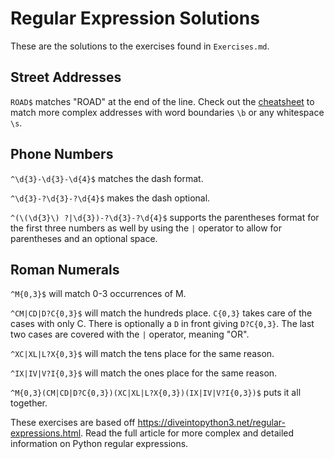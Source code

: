 # Regular Expression Solutions

These are the solutions to the exercises found in `Exercises.md`.

## Street Addresses

`ROAD$` matches "ROAD" at the end of the line. Check out the [cheatsheet](https://www.rexegg.com/regex-quickstart.html) to match more complex addresses with word boundaries `\b` or any whitespace `\s`.

## Phone Numbers

`^\d{3}-\d{3}-\d{4}$` matches the dash format.

`^\d{3}-?\d{3}-?\d{4}$` makes the dash optional.

`^(\(\d{3}\) ?|\d{3})-?\d{3}-?\d{4}$` supports the parentheses format for the first three numbers as well by using the `|` operator to allow for parentheses and an optional space.

## Roman Numerals

`^M{0,3}$` will match 0-3 occurrences of M.

`^CM|CD|D?C{0,3}$` will match the hundreds place. `C{0,3}` takes care of the cases with only C. There is optionally a `D` in front giving `D?C{0,3}`. The last two cases are covered with the `|` operator, meaning "OR".

`^XC|XL|L?X{0,3}$` will match the tens place for the same reason.

`^IX|IV|V?I{0,3}$` will match the ones place for the same reason.

`^M{0,3}(CM|CD|D?C{0,3})(XC|XL|L?X{0,3})(IX|IV|V?I{0,3})$` puts it all together.

These exercises are based off https://diveintopython3.net/regular-expressions.html. Read the full article for more complex and detailed information on Python regular expressions.
